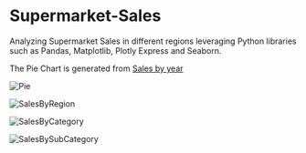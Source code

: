 # Supermarket-Sales
Analyzing Supermarket Sales in different regions leveraging Python libraries such as Pandas, Matplotlib, Plotly Express and Seaborn.

The Pie Chart is generated from [Sales by year](https://github.com/Navyashree-R13/Supermarket-Sales/blob/main/microcourses-project/SalesDataAnalysis.py)

![Pie](https://github.com/Navyashree-R13/Supermarket-Sales/assets/73741300/3c14eee4-6338-48ef-8984-faeb1c7b15c0)

![SalesByRegion](https://github.com/Navyashree-R13/Supermarket-Sales/assets/73741300/2071d54f-69a6-477e-88b5-fca83b4fba5b)

![SalesByCategory](https://github.com/Navyashree-R13/Supermarket-Sales/assets/73741300/ad3b80f7-c448-40a0-95ea-1a6af45374da)

![SalesBySubCategory](https://github.com/Navyashree-R13/Supermarket-Sales/assets/73741300/19dbe6f0-8c22-4f2b-b09b-1fe5195d14ac)
